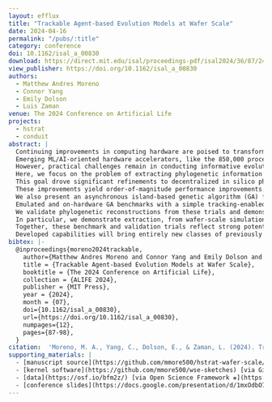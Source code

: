 ```yaml
---
layout: efflux
title: "Trackable Agent-based Evolution Models at Wafer Scale"
date: 2024-04-16
permalink: "/pubs/:title"
category: conference
doi: 10.1162/isal_a_00830
download: https://direct.mit.edu/isal/proceedings-pdf/isal2024/36/87/2461093/isal_a_00830.pdf
view_publisher: https://doi.org/10.1162/isal_a_00830
authors:
  - Matthew Andres Moreno
  - Connor Yang
  - Emily Dolson
  - Luis Zaman
venue: The 2024 Conference on Artificial Life
projects:
  - hstrat
  - conduit
abstract: |
  Continuing improvements in computing hardware are poised to transform capabilities for in silico modeling of cross-scale phenomena underlying major open questions in evolutionary biology and artificial life, such as transitions in individuality, eco-evolutionary dynamics, and rare evolutionary events.
  Emerging ML/AI-oriented hardware accelerators, like the 850,000 processor Cerebras Wafer Scale Engine (WSE), hold particular promise.
  However, practical challenges remain in conducting informative evolution experiments that efficiently utilize these platforms' large processor counts.
  Here, we focus on the problem of extracting phylogenetic information from agent-based evolution on the WSE platform.
  This goal drove significant refinements to decentralized in silico phylogenetic tracking, reported here.
  These improvements yield order-of-magnitude performance improvements.
  We also present an asynchronous island-based genetic algorithm (GA) framework for WSE hardware.
  Emulated and on-hardware GA benchmarks with a simple tracking-enabled agent model clock upwards of 1 million generations a minute for population sizes reaching 16 million agents.
  We validate phylogenetic reconstructions from these trials and demonstrate their suitability for inference of underlying evolutionary conditions.
  In particular, we demonstrate extraction, from wafer-scale simulation, of clear phylometric signals that differentiate runs with adaptive dynamics enabled versus disabled.
  Together, these benchmark and validation trials reflect strong potential for highly scalable agent-based evolution simulation that is both efficient and observable.
  Developed capabilities will bring entirely new classes of previously intractable research questions within reach, benefiting further explorations within the evolutionary biology and artificial life communities across a variety of emerging high-performance computing platforms.
bibtex: |-
  @inproceedings{moreno2024trackable,
    author={Matthew Andres Moreno and Connor Yang and Emily Dolson and Luis Zaman},
    title = {Trackable Agent-based Evolution Models at Wafer Scale},
    booktitle = {The 2024 Conference on Artificial Life},
    collection = {ALIFE 2024},
    publisher = {MIT Press},
    year = {2024},
    month = {07},
    doi={10.1162/isal_a_00830},
    url={https://doi.org/10.1162/isal_a_00830},
    numpages={12},
    pages={87-98},
  }
citation:  'Moreno, M. A., Yang, C., Dolson, E., & Zaman, L. (2024). Trackable Agent-based Evolution Models at Wafer Scale. In The 2024 Conference on Artificial Life. MIT Press. https://doi.org/10.1162/isal_a_00830'
supporting_materials: |
  - [manuscript source](https://github.com/mmore500/hstrat-wafer-scale/tree/v0.2.0) [via GitHub <i class="icon-github-1"></i>](https://github.com/)
  - [kernel software](https://github.com/mmore500/wse-sketches) [via GitHub <i class="icon-github-1"></i>](https://github.com/)
  - [data](https://osf.io/bfm2z/) [via Open Science Framework ❋](https://osf.io)
  - [conference slides](https://docs.google.com/presentation/d/1mxOdbO7nnWkTjid5wmuwV3dqEa9O1T1DtcxRuxlsQSE) [via Google Slides](https://workspace.google.com/products/slides/)
---
```

